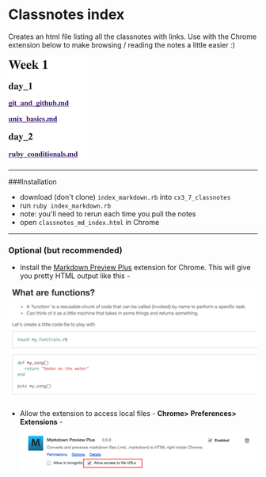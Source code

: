 # Classnotes index

Creates an html file listing all the classnotes with links. Use with the Chrome extension below to make browsing / reading the notes a little easier :)

![alt text](https://github.com/abazlinton/classnotes_md_index/blob/master/src/index.png "Index")

---
###Installation

- download (don't clone) `index_markdown.rb` into `cx3_7_classnotes`
- run `ruby index_markdown.rb`
- note: you'll need to rerun each time you pull the notes
- open `classnotes_md_index.html` in Chrome

---
### Optional (but recommended)
- Install the [Markdown Preview Plus](https://chrome.google.com/webstore/detail/markdown-preview-plus/febilkbfcbhebfnokafefeacimjdckgl) extension for Chrome. This will give you pretty HTML output like this -

![alt text](https://github.com/abazlinton/classnotes_md_index/blob/master/src/html_output.png "HTML output")
- Allow the extension to access local files - **Chrome> Preferences> Extensions** -
![alt text](https://github.com/abazlinton/classnotes_md_index/blob/master/src/local_files.png "Local files")
